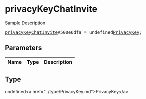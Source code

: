 # privacyKeyChatInvite

Sample Description

<pre>
<a href="../constructor/privacyKeyChatInvite.md">privacyKeyChatInvite</a>#500e6dfa = undefined<a href="../type/PrivacyKey.md">PrivacyKey</a>;
</pre>

## Parameters

| Name | Type | Description |
|------|:----:|-------------|

## Type

undefined&lt;a href=&#34;../type/PrivacyKey.md&#34;&gt;PrivacyKey&lt;/a&gt;
